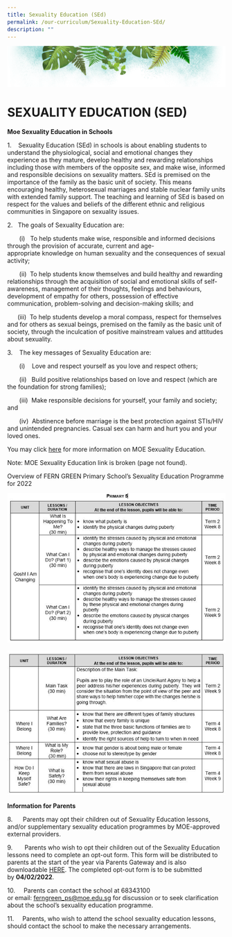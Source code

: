 ```yaml
---
title: Sexuality Education (SEd)
permalink: /our-curriculum/Sexuality-Education-SEd/
description: ""
---
```

![](/images/Banner.png)

# **SEXUALITY EDUCATION (SED)**

<b>Moe Sexuality Education in Schools</b>

1.    Sexuality Education (SEd) in schools is about enabling students to understand the physiological, social and emotional changes they experience as they mature, develop healthy and rewarding relationships including those with members of the opposite sex, and make wise, informed and responsible decisions on sexuality matters. SEd is premised on the importance of the family as the basic unit of society. This means encouraging healthy, heterosexual marriages and stable nuclear family units with extended family support. The teaching and learning of SEd is based on respect for the values and beliefs of the different ethnic and religious communities in Singapore on sexuality issues.

2.   The goals of Sexuality Education are:

       (i)   To help students make wise, responsible and informed decisions through the provision of accurate, current and age-appropriate knowledge on human sexuality and the consequences of sexual activity;

       (ii)  To help students know themselves and build healthy and rewarding relationships through the acquisition of social and emotional skills of self-awareness, management of their thoughts, feelings and behaviours, development of empathy for others, possession of effective communication, problem-solving and decision-making skills; and  

      (iii)  To help students develop a moral compass, respect for themselves and for others as sexual beings, premised on the family as the basic unit of society, through the inculcation of positive mainstream values and attitudes about sexuality.
			
			
3.    The key messages of Sexuality Education are:

       (i)    Love and respect yourself as you love and respect others;

       (ii)   Build positive relationships based on love and respect (which are the foundation for strong families);

       (iii)  Make responsible decisions for yourself, your family and society; and

       (iv)  Abstinence before marriage is the best protection against STIs/HIV and unintended pregnancies. Casual sex can harm and hurt you and your loved ones.
			 
			 
You may click [here](https://www.moe.gov.sg/education/programmes/social-and-emotional-learning/sexuality-education) for more information on MOE Sexuality Education.

Note: MOE Sexuality Education link is broken (page not found).

Overview of FERN GREEN Primary School’s Sexuality Education Programme for 2022

![](/images/SED1.jpeg)

![](/images/SED2.jpeg)

<b>Information for Parents</b>

8.      Parents may opt their children out of Sexuality Education lessons, and/or supplementary sexuality education programmes by MOE-approved external providers.

9.       Parents who wish to opt their children out of the Sexuality Education lessons need to complete an opt-out form. This form will be distributed to parents at the start of the year via Parents Gateway and is also downloadable [HERE](https://form.gov.sg/#!/61ee5adf2686c200123fc870). 
The completed opt-out form is to be submitted by <b>04/02/2022</b>.

10.     Parents can contact the school at 68343100 or email: [ferngreen\_ps@moe.edu.sg](mailto:ferngreen_ps@moe.edu.sg) for discussion or to seek clarification about the school’s sexuality education programme.

11.     Parents, who wish to attend the school sexuality education lessons, should contact the school to make the necessary arrangements.